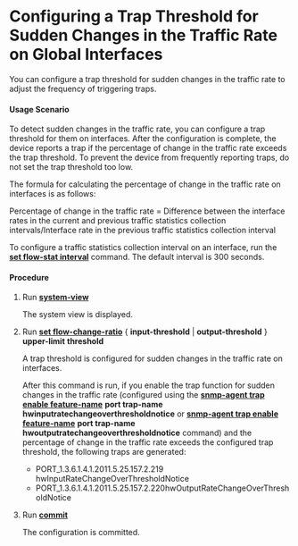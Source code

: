 Configuring a Trap Threshold for Sudden Changes in the Traffic Rate on Global Interfaces
========================================================================================

You can configure a trap threshold for sudden changes in the traffic rate to adjust the frequency of triggering traps.

#### Usage Scenario

To detect sudden changes in the traffic rate, you can configure a trap threshold for them on interfaces. After the configuration is complete, the device reports a trap if the percentage of change in the traffic rate exceeds the trap threshold. To prevent the device from frequently reporting traps, do not set the trap threshold too low.

The formula for calculating the percentage of change in the traffic rate on interfaces is as follows:

Percentage of change in the traffic rate = Difference between the interface rates in the current and previous traffic statistics collection intervals/Interface rate in the previous traffic statistics collection interval

To configure a traffic statistics collection interval on an interface, run the [**set flow-stat interval**](cmdqueryname=set+flow-stat+interval) command. The default interval is 300 seconds.


#### Procedure

1. Run [**system-view**](cmdqueryname=system-view)
   
   
   
   The system view is displayed.
2. Run [**set flow-change-ratio**](cmdqueryname=set+flow-change-ratio) { **input-threshold** | **output-threshold** } **upper-limit** **threshold**
   
   
   
   A trap threshold is configured for sudden changes in the traffic rate on interfaces.
   
   
   
   After this command is run, if you enable the trap function for sudden changes in the traffic rate (configured using the [**snmp-agent trap enable feature-name**](cmdqueryname=snmp-agent+trap+enable+feature-name) **port trap-name hwinputratechangeoverthresholdnotice** or [**snmp-agent trap enable feature-name**](cmdqueryname=snmp-agent+trap+enable+feature-name) **port trap-name hwoutputratechangeoverthresholdnotice** command) and the percentage of change in the traffic rate exceeds the configured trap threshold, the following traps are generated:
   
   * PORT\_1.3.6.1.4.1.2011.5.25.157.2.219 hwInputRateChangeOverThresholdNotice
   * PORT\_1.3.6.1.4.1.2011.5.25.157.2.220hwOutputRateChangeOverThresholdNotice
3. Run [**commit**](cmdqueryname=commit)
   
   
   
   The configuration is committed.